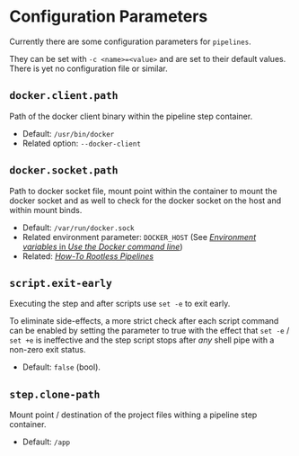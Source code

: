 # Configuration Parameters

Currently there are some configuration parameters for `pipelines`.

They can be set with `-c <name>=<value>` and are set to their default
values. There is yet no configuration file or similar.

## `docker.client.path`

Path of the docker client binary within the pipeline step container.

* Default: `/usr/bin/docker`
* Related option: `--docker-client`

## `docker.socket.path`

Path to docker socket file, mount point within the container to mount
the docker socket and as well to check for the docker socket on the
host and within mount binds.

* Default: `/var/run/docker.sock`
* Related environment parameter: `DOCKER_HOST` (See [*Environment
  variables* in *Use the Docker command line*][DCK_HOST])
* Related: [*How-To Rootless Pipelines*](PIPELINES-HOWTO-ROOTLESS.md)

[DCK_HOST]: https://docs.docker.com/engine/reference/commandline/cli/#environment-variables

## `script.exit-early`

Executing the step and after scripts use `set -e` to exit
early.

To eliminate side-effects, a more strict check after each script
command can be enabled by setting the parameter to true with the effect
that `set -e` / `set +e` is ineffective and the step script stops
after *any* shell pipe with a non-zero exit status.

* Default: `false` (bool).

## `step.clone-path`

Mount point / destination of the project files withing a pipeline step
container.

* Default: `/app`
